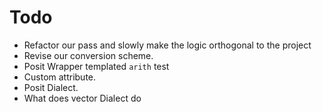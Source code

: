 
# Todo

- Refactor our pass and slowly make the logic orthogonal to the project
- Revise our conversion scheme.
- Posit Wrapper templated `arith` test
- Custom attribute.
- Posit Dialect.
- What does vector Dialect do